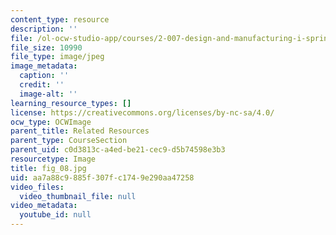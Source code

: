 ```yaml
---
content_type: resource
description: ''
file: /ol-ocw-studio-app/courses/2-007-design-and-manufacturing-i-spring-2009/aa7a88c9885f307fc1749e290aa47258_fig_08.jpg
file_size: 10990
file_type: image/jpeg
image_metadata:
  caption: ''
  credit: ''
  image-alt: ''
learning_resource_types: []
license: https://creativecommons.org/licenses/by-nc-sa/4.0/
ocw_type: OCWImage
parent_title: Related Resources
parent_type: CourseSection
parent_uid: c0d3813c-a4ed-be21-cec9-d5b74598e3b3
resourcetype: Image
title: fig_08.jpg
uid: aa7a88c9-885f-307f-c174-9e290aa47258
video_files:
  video_thumbnail_file: null
video_metadata:
  youtube_id: null
---
```

